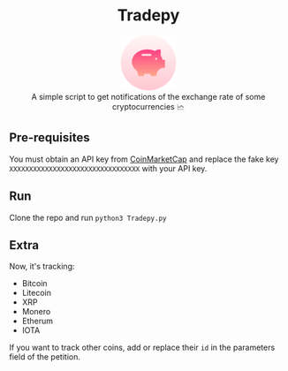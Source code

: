 <h1 align="center">
  Tradepy
</h1>
<p align="center">
  <img src="Tradepy.png" width="100px" height="100px" alt="logo">
  <br>
  A simple script to get notifications of the exchange rate of some cryptocurrencies 🗠
</p>


## Pre-requisites
You must obtain an API key from [CoinMarketCap](https://coinmarketcap.com/api/) and replace the fake key `XXXXXXXXXXXXXXXXXXXXXXXXXXXXXXXXX` with your API key.

## Run
Clone the repo and run `python3 Tradepy.py`


## Extra
Now, it's tracking:
- Bitcoin
- Litecoin
- XRP
- Monero
- Etherum
- IOTA

If you want to track other coins, add or replace their `id` in the parameters field of the petition.

